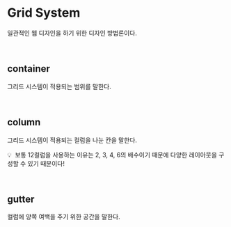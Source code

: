 # Grid System
일관적인 웹 디자인을 하기 위한 디자인 방법론이다.

<br />

## container
그리드 시스템이 적용되는 범위를 말한다. 

<br />

## column
그리드 시스템이 적용되는 컬럼을 나눈 칸을 말한다.


💡&nbsp; 보통 12컬럼을 사용하는 이유는 2, 3, 4, 6의 배수이기 때문에 다양한 레이아웃을 구성할 수 있기 때문이다!

<br />

## gutter
컬럼에 양쪽 여백을 주기 위한 공간을 말한다.